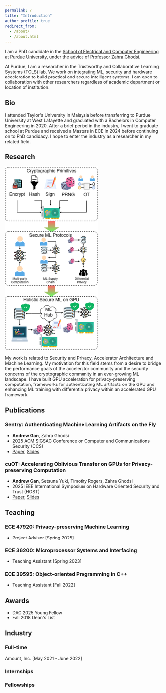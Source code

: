 ```yaml
---
permalink: /
title: "Introduction"
author_profile: true
redirect_from: 
  - /about/
  - /about.html
---
```


I am a PhD candidate in the [School of Electrical and Computer Engineering](https://engineering.purdue.edu/ECE) at [Purdue University](https://purdue.edu/), under the advice of [Professor Zahra Ghodsi](https://engineering.purdue.edu/ECE/People/Faculty/ptProfile?resource_id=270860&group_id=2571).

At Purdue, I am a researcher in the Trustworthy and Collaborative Learning Systems (TCLS) lab. We work on integrating ML, security and hardware acceleration to build practical and secure intelligent systems. I am open to collaboration with other researchers regardless of academic department or location of institution.

## Bio
I attended Taylor's University in Malaysia before transferring to Purdue University at West Lafayette and graduated with a Bachelors in Computer Engineering in 2020. After a brief period in the industry, I went to graduate school at Purdue and received a Masters in ECE in 2024 before continuing on to PhD candidacy. I hope to enter the industry as a researcher in my related field.

## Research
<img src="../images/research.png" alt="drawing" width="300"/>

My work is related to Security and Privacy, Accelerator Architecture and Machine Learning. My motivation for this field stems from a desire to bridge the performance goals of the accelerator community and the security concerns of the cryptographic community in an ever-growing ML landscape. I have built GPU acceleration for privacy-preserving computation, frameworks for authenticating ML artifacts on the GPU and enhancing ML training with differential privacy within an accelerated GPU framework.

## Publications

### Sentry: Authenticating Machine Learning Artifacts on the Fly
- **Andrew Gan**, Zahra Ghodsi
- 2025 ACM SIGSAC Conference on Computer and Communications Security (CCS)
- [Paper](https://andrew-gan.github.io/files/Sentry_paper.pdf), [Slides](https://andrew-gan.github.io/files/Sentry_slides.pdf)

### cuOT: Accelerating Oblivious Transfer on GPUs for Privacy-preserving Computation
- **Andrew Gan**, Setsuna Yuki, Timothy Rogers, Zahra Ghodsi
- 2025 IEEE International Symposium on Hardware Oriented Security and Trust (HOST)
- [Paper](https://andrew-gan.github.io/files/cuOT_paper.pdf), [Slides](https://andrew-gan.github.io/files/cuOT_slides.pdf)

## Teaching

### ECE 47920: Privacy-preserving Machine Learning  
- Project Advisor [Spring 2025]
  
### ECE 36200: Microprocessor Systems and Interfacing 
- Teaching Assistant [Spring 2023]
  
### ECE 39595: Object-oriented Programming in C++
- Teaching Assistant [Fall 2022]

## Awards
- DAC 2025 Young Fellow  
- Fall 2018 Dean's List

## Industry

### Full-time

Amount, Inc. [May 2021 - June 2022]

### Internships

### Fellowships
